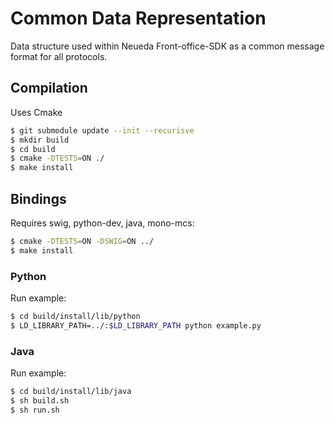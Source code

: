 # Common Data Representation
Data structure used within Neueda Front-office-SDK as a common message format for all protocols.

## Compilation

Uses Cmake

```bash
$ git submodule update --init --recurisve
$ mkdir build
$ cd build
$ cmake -DTESTS=ON ./
$ make install
```

## Bindings

Requires swig, python-dev, java, mono-mcs:

```bash
$ cmake -DTESTS=ON -DSWIG=ON ../
$ make install
```

### Python

Run example:

```bash
$ cd build/install/lib/python
$ LD_LIBRARY_PATH=../:$LD_LIBRARY_PATH python example.py
```

### Java

Run example:

```bash
$ cd build/install/lib/java
$ sh build.sh
$ sh run.sh
```

